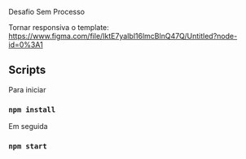 Desafio Sem Processo

Tornar responsiva o template: <https://www.figma.com/file/IktE7yaIbl16lmcBlnQ47Q/Untitled?node-id=0%3A1>

## Scripts

Para iniciar

### `npm install`

Em seguida

### `npm start`





